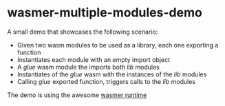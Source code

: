# wasmer-multiple-modules-demo

A small demo that showcases the following scenario:
* Given two wasm modules to be used as a library, each one exporting a function
* Instantiates each module with an empty import object
* A *glue* wasm module the imports both *lib* modules
* Instantiates of the *glue* wasm with the instances of the *lib* modules
* Calling *glue* exported function, triggers calls to the *lib* modules


The demo is using the awesome [wasmer runtime](https://github.com/wasmerio/wasmer)
